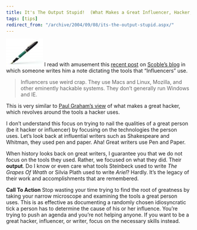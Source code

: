 ```yaml
---
title: It's The Output Stupid!  (What Makes a Great Influencer, Hacker, and Writer?)
tags: [tips]
redirect_from: "/archive/2004/09/08/its-the-output-stupid.aspx/"
---
```


![Fountain Pen](/images/fountainPen.jpg) I read with amusement this
[recent post](http://radio.weblogs.com/0001011/2004/09/09.html#a8202) on
[Scoble’s blog](http://radio.weblogs.com/0001011/) in which someone
writes him a note dictating the tools that “Influencers” use.

> Influencers use weird crap. They use Macs and Linux, Mozilla, and
> other eminently hackable systems. They don’t generally run Windows and
> IE.

This is very similar to [Paul Graham’s
view](http://www.paulgraham.com/gh.html) of what makes a great hacker,
which revolves around the tools a hacker uses.

I don’t understand this focus on trying to nail the qualities of a great
person (be it hacker or influencer) by focusing on the technologies the
person uses. Let’s look back at influential writers such as Shakespeare
and Whitman, they used pen and paper. Aha! Great writers use Pen and
Paper.

When history looks back on great writers, I guarantee you that we do not
focus on the tools they used. Rather, we focused on what they did. Their
**output**. Do I know or even care what tools Steinbeck used to write
*The Grapes Of Wrath* or Silvia Plath used to write *Ariel*? Hardly.
It’s the legacy of their work and accomplishments that are remembered.

**Call To Action** Stop wasting your time trying to find the root of
greatness by taking your narrow microscope and examining the tools a
great person uses. This is as effective as documenting a randomly chosen
idiosyncratic tick a person has to determine the cause of his or her
influence. You’re trying to push an agenda and you’re not helping
anyone. If you want to be a great hacker, influencer, or writer, focus
on the necessary skills instead.

